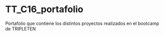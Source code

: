 # TT_C16_portafolio
Portafolio que contiene los distintos proyectos realizados en el bootcamp de TRIPLETEN 
